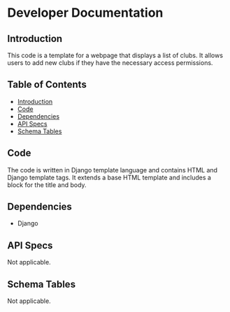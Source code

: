 # Developer Documentation

## Introduction
This code is a template for a webpage that displays a list of clubs. It allows users to add new clubs if they have the necessary access permissions.

## Table of Contents
- [Introduction](#introduction)
- [Code](#code)
- [Dependencies](#dependencies)
- [API Specs](#api-specs)
- [Schema Tables](#schema-tables)

## Code
The code is written in Django template language and contains HTML and Django template tags. It extends a base HTML template and includes a block for the title and body.

## Dependencies
- Django

## API Specs
Not applicable.

## Schema Tables
Not applicable.
